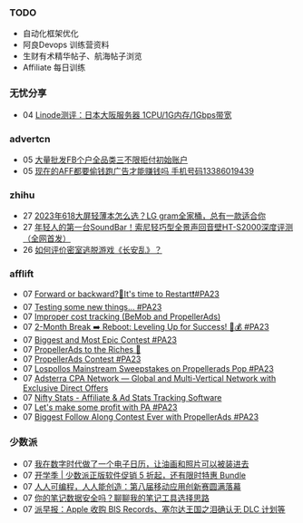 ### TODO
-  自动化框架优化
-  阿良Devops 训练营资料
-  生财有术精华帖子、航海帖子浏览
-  Affiliate 每日训练

### 无忧分享
<!-- ruyo:START -->
-  04 [Linode测评：日本大阪服务器 1CPU/1G内存/1Gbps带宽](https://51.ruyo.net/18466.html)<!-- ruyo:END -->

### advertcn
<!-- advertcn:START -->
-  05 [大量批发FB个户全品类三不限拒付初始账户](https://www.advertcn.com/forum.php?mod=viewthread&tid=111977)
-  05 [现在的AFF都要偷钱跑广告才能赚钱吗  手机号码13386019439](https://www.advertcn.com/forum.php?mod=viewthread&tid=111973)<!-- advertcn:END -->

### zhihu
<!-- zhihu:START -->
-  27 [2023年618大屏轻薄本怎么选？LG gram全家桶，总有一款适合你](http://zhuanlan.zhihu.com/p/632641888?utm_campaign=rss&utm_medium=rss&utm_source=rss&utm_content=title)
-  27 [年轻人的第一台SoundBar！索尼轻巧型全景声回音壁HT-S2000深度评测（全网首发）](http://zhuanlan.zhihu.com/p/630990296?utm_campaign=rss&utm_medium=rss&utm_source=rss&utm_content=title)
-  26 [如何评价密室逃脱游戏《长安乱》？](http://www.zhihu.com/question/563950552/answer/3045961312?utm_campaign=rss&utm_medium=rss&utm_source=rss&utm_content=title)<!-- zhihu:END -->

### afflift
<!-- afflift:START -->
-  07 [Forward or backward?🥺It&#39;s time to Restart❗#PA23](https://afflift.com/f/threads/forward-or-backward-%F0%9F%A5%BAits-time-to-restart%E2%9D%97-pa23.11550/)
-  07 [Testing some new things... #PA23](https://afflift.com/f/threads/testing-some-new-things-pa23.11578/)
-  07 [Improper cost tracking &lpar;BeMob and PropellerAds&rpar;](https://afflift.com/f/threads/improper-cost-tracking-bemob-and-propellerads.11598/)
-  07 [2-Month Break ➡️ Reboot: Leveling Up for Success! 💼💰 #PA23](https://afflift.com/f/threads/2-month-break-%E2%9E%A1%EF%B8%8F-reboot-leveling-up-for-success-%F0%9F%92%BC%F0%9F%92%B0-pa23.11560/)
-  07 [Biggest and Most Epic Contest #PA23](https://afflift.com/f/threads/biggest-and-most-epic-contest-pa23.11557/)
-  07 [PropellerAds to the Riches 🤑](https://afflift.com/f/threads/propellerads-to-the-riches-%F0%9F%A4%91.11567/)
-  07 [PropellerAds Contest #PA23](https://afflift.com/f/threads/propellerads-contest-pa23.11548/)
-  07 [Lospollos Mainstream Sweepstakes on Propellerads Pop #PA23](https://afflift.com/f/threads/lospollos-mainstream-sweepstakes-on-propellerads-pop-pa23.11564/)
-  07 [Adsterra CPA Network — Global and Multi-Vertical Network with Exclusive Direct Offers](https://afflift.com/f/threads/adsterra-cpa-network-%E2%80%94-global-and-multi-vertical-network-with-exclusive-direct-offers.10001/)
-  07 [Nifty Stats - Affiliate &amp; Ad Stats Tracking Software](https://afflift.com/f/threads/nifty-stats-affiliate-ad-stats-tracking-software.7778/)
-  07 [Let&#39;s make some profit with PA #PA23](https://afflift.com/f/threads/lets-make-some-profit-with-pa-pa23.11600/)
-  07 [Biggest Follow Along Contest Ever with PropellerAds #PA23](https://afflift.com/f/threads/biggest-follow-along-contest-ever-with-propellerads-pa23.11543/)<!-- afflift:END -->

### 少数派
<!-- sspai:START -->
-  07 [我在数字时代做了一个电子日历，让油画和照片可以被装进去](https://sspai.com/post/82704)
-  07 [开学季 | 少数派正版软件促销 5 折起，还有限时特惠 Bundle](https://sspai.com/post/82773)
-  07 [人人可编程，人人能创造：第八届移动应用创新赛圆满落幕](https://sspai.com/post/82738)
-  07 [你的笔记数据安全吗？聊聊我的笔记工具选择思路](https://sspai.com/post/82657)
-  07 [派早报：Apple 收购 BIS Records、塞尔达王国之泪确认无 DLC 计划等](https://sspai.com/post/82755)<!-- sspai:END -->
